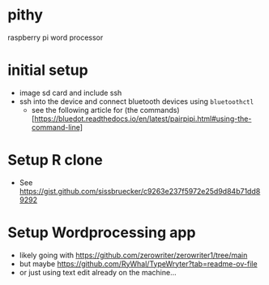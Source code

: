 # pithy
raspberry pi word processor  


# initial setup
- image sd card and include ssh
- ssh into the device and connect bluetooth devices using `bluetoothctl`
  - see the following article for (the commands)[https://bluedot.readthedocs.io/en/latest/pairpipi.html#using-the-command-line]

# Setup R clone 
- See https://gist.github.com/sissbruecker/c9263e237f5972e25d9d84b71dd89292

# Setup Wordprocessing app
- likely going with https://github.com/zerowriter/zerowriter1/tree/main
- but maybe https://github.com/RyWhal/TypeWryter?tab=readme-ov-file
- or just using text edit already on the machine... 
